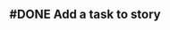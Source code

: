 ## #DONE Add a task to story
<!-- #story -->
<!-- created:2023-09-18T03:41:09.399Z task-id:rqoBd order:-160 story-id:Add-a-task completed:2023-10-01T17:34:03.870Z
archived:true
archivedAt:2024-10-30T22:38:06-04:00
originalPath:backlog/stories/Add-a-task/README.md
originalLine:1
-->


